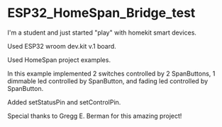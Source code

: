 # ESP32_HomeSpan_Bridge_test
I'm a student and just started "play" with homekit smart devices.

Used ESP32 wroom dev.kit v.1 board.

Used HomeSpan project examples.

In this example implemented 2 switches controlled by 2 SpanButtons, 1 dimmable led controlled by SpanButton, 
and fading led controlled by SpanButton.

Added setStatusPin and setControlPin.

Special thanks to Gregg E. Berman for this amazing project!
